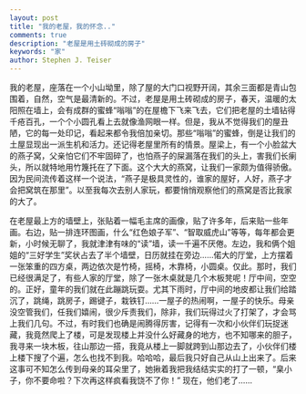 ```yaml
---
layout: post
title: "我的老屋，我的怀念.."
comments: true
description: "老屋是用土砖砌成的房子"
keywords: "家"
author: Stephen J. Teiser
---
```


​     我的老屋，座落在一个小山坳里，除了屋的大门口视野开阔，其余三面都是青山包围着，自然，空气是最清新的。不过，老屋是用土砖砌成的房子，春天，温暖的太阳照在墙上，会有成群的蜜蜂“嗡嗡”的在屋檐下飞来飞去，它们把老屋的土墙钻得千疮百孔，一个个小圆孔看上去就像渔网眼一样。但是，我从不觉得我们的屋丑陋，它的每一处印记，看起来都令我倍加亲切。那些“嗡嗡”的蜜蜂，倒是让我们的土屋显现出一派生机和活力。
​      还记得老屋里所有的情景。屋梁上，有一个小脸盆大的燕子窝，父亲怕它们不牢固碎了，也怕燕子的屎漏落在我们的头上，害我们长瘌头，所以就特地用竹篾托在了下面。这个大大的燕窝，让我们一家颇为值得骄傲。因为民间流传着这样一个说法，“燕子是极具灵性的，谁家的屋好，人好，燕子才会把窝筑在那里”。以至我每次去别人家玩，都要悄悄观察他们的燕窝是否比我家的大了。

​      在老屋最上方的墙壁上，张贴着一幅毛主席的画像，贴了许多年，后来贴一些年画。右边，贴一排连环图画，什么“红色娘子军”、“智取威虎山”等等，每年都会更新，小时候无聊了，我就津津有味的“读”墙，读一千遍不厌倦。左边，我和俩个姐姐的“三好学生”奖状占去了半个墙壁，日历就挂在旁边……偌大的厅堂，上方摆着一张笨重的四方桌，两边依次是竹椅，摇椅，木靠椅，小圆桌。仅此。那时，我们已经很满足了，有些人家的厅堂，除了一张木桌就是几个木板凳呢！厅中间，空空的。正好，童年的我们就在此蹦跳玩耍。尤其下雨时，厅中间的地皮都让我们给踏沉了，跳绳，跳房子，踢键子，栽铁钉……一屋子的热闹啊，一屋子的快乐。母亲没空管我们，任我们嬉闹，很少斥责我们，除非，我们玩得过火了打架了，才会骂上我们几句。不过，有时我们也确是闹腾得厉害，记得有一次和小伙伴们玩捉迷藏，我竟然爬上了楼，可是发现楼上并没什么好藏身的地方，也不知哪来的胆子，我寻来一块木板，往山那边一搭，我竟从楼上一脚就跨到山那边去了，小伙伴们楼上楼下搜了个遍，怎么也找不到我。哈哈哈，最后我只好自己从山上出来了。后来这事可不知怎么传到母亲的耳朵里了，她揪着我把我结结实实的打了一顿，“臬小子，你不要命啦？下次再这样疯看我饶不了你！”
现在，他们老了……